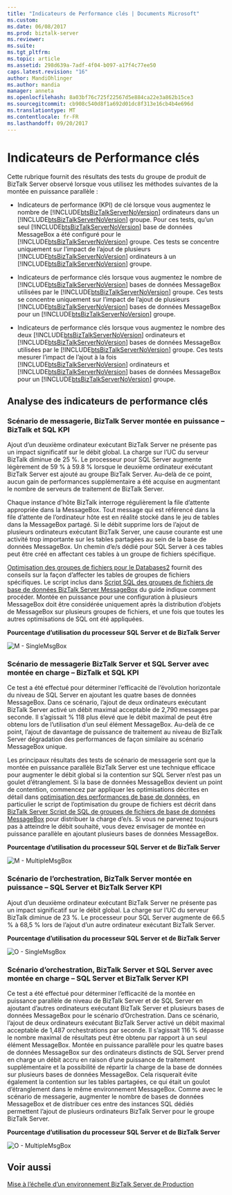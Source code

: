 ```yaml
---
title: "Indicateurs de Performance clés | Documents Microsoft"
ms.custom: 
ms.date: 06/08/2017
ms.prod: biztalk-server
ms.reviewer: 
ms.suite: 
ms.tgt_pltfrm: 
ms.topic: article
ms.assetid: 298d639a-7adf-4f04-b097-a17f4c77ee50
caps.latest.revision: "16"
author: MandiOhlinger
ms.author: mandia
manager: anneta
ms.openlocfilehash: 8a03bf76c725f22567d5e884ca22e3a862b15ce3
ms.sourcegitcommit: cb908c540d8f1a692d01dc8f313e16cb4b4e696d
ms.translationtype: MT
ms.contentlocale: fr-FR
ms.lasthandoff: 09/20/2017
---
```

# <a name="key-performance-indicators"></a>Indicateurs de Performance clés
Cette rubrique fournit des résultats des tests du groupe de produit de BizTalk Server observé lorsque vous utilisez les méthodes suivantes de la montée en puissance parallèle :  
  
-   Indicateurs de performance (KPI) de clé lorsque vous augmentez le nombre de [!INCLUDE[btsBizTalkServerNoVersion](../includes/btsbiztalkservernoversion-md.md)] ordinateurs dans un [!INCLUDE[btsBizTalkServerNoVersion](../includes/btsbiztalkservernoversion-md.md)] groupe. Pour ces tests, qu’un seul [!INCLUDE[btsBizTalkServerNoVersion](../includes/btsbiztalkservernoversion-md.md)] base de données MessageBox a été configuré pour le [!INCLUDE[btsBizTalkServerNoVersion](../includes/btsbiztalkservernoversion-md.md)] groupe. Ces tests se concentre uniquement sur l’impact de l’ajout de plusieurs [!INCLUDE[btsBizTalkServerNoVersion](../includes/btsbiztalkservernoversion-md.md)] ordinateurs à un [!INCLUDE[btsBizTalkServerNoVersion](../includes/btsbiztalkservernoversion-md.md)] groupe.  
  
-   Indicateurs de performance clés lorsque vous augmentez le nombre de [!INCLUDE[btsBizTalkServerNoVersion](../includes/btsbiztalkservernoversion-md.md)] bases de données MessageBox utilisées par le [!INCLUDE[btsBizTalkServerNoVersion](../includes/btsbiztalkservernoversion-md.md)] groupe. Ces tests se concentre uniquement sur l’impact de l’ajout de plusieurs [!INCLUDE[btsBizTalkServerNoVersion](../includes/btsbiztalkservernoversion-md.md)] bases de données MessageBox pour un [!INCLUDE[btsBizTalkServerNoVersion](../includes/btsbiztalkservernoversion-md.md)] groupe.  
  
-   Indicateurs de performance clés lorsque vous augmentez le nombre des deux [!INCLUDE[btsBizTalkServerNoVersion](../includes/btsbiztalkservernoversion-md.md)] ordinateurs et [!INCLUDE[btsBizTalkServerNoVersion](../includes/btsbiztalkservernoversion-md.md)] bases de données MessageBox utilisées par le [!INCLUDE[btsBizTalkServerNoVersion](../includes/btsbiztalkservernoversion-md.md)] groupe. Ces tests mesurer l’impact de l’ajout à la fois [!INCLUDE[btsBizTalkServerNoVersion](../includes/btsbiztalkservernoversion-md.md)] ordinateurs et [!INCLUDE[btsBizTalkServerNoVersion](../includes/btsbiztalkservernoversion-md.md)] bases de données MessageBox pour un [!INCLUDE[btsBizTalkServerNoVersion](../includes/btsbiztalkservernoversion-md.md)] groupe.  
  
## <a name="analysis-of-key-performance-indicators"></a>Analyse des indicateurs de performance clés  
  
### <a name="messaging-scenario-biztalk-server-scale-out--biztalk-and-sql-kpi"></a>Scénario de messagerie, BizTalk Server montée en puissance – BizTalk et SQL KPI  
 Ajout d’un deuxième ordinateur exécutant BizTalk Server ne présente pas un impact significatif sur le débit global.  La charge sur l’UC du serveur BizTalk diminue de 25 %. Le processeur pour SQL Server augmente légèrement de 59 % à 59.8 % lorsque le deuxième ordinateur exécutant BizTalk Server est ajouté au groupe BizTalk Server. Au-delà de ce point, aucun gain de performances supplémentaire a été acquise en augmentant le nombre de serveurs de traitement de BizTalk Server.  
  
 Chaque instance d’hôte BizTalk interroge régulièrement la file d’attente appropriée dans la MessageBox. Tout message qui est référencé dans la file d’attente de l’ordinateur hôte est en réalité stocké dans le jeu de tables dans la MessageBox partagé. Si le débit supprime lors de l’ajout de plusieurs ordinateurs exécutant BizTalk Server, une cause courante est une activité trop importante sur les tables partagées au sein de la base de données MessageBox. Un chemin d’e/s dédié pour SQL Server à ces tables peut être créé en affectant ces tables à un groupe de fichiers spécifique.  
  
 [Optimisation des groupes de fichiers pour le Databases2](../technical-guides/optimizing-filegroups-for-the-databases2.md) fournit des conseils sur la façon d’affecter les tables de groupes de fichiers spécifiques. Le script inclus dans [Script SQL des groupes de fichiers de base de données BizTalk Server MessageBox](../technical-guides/biztalk-server-messagebox-database-filegroups-sql-script.md) du guide indique comment procéder. Montée en puissance pour une configuration à plusieurs MessageBox doit être considérée uniquement après la distribution d’objets de MessageBox sur plusieurs groupes de fichiers, et une fois que toutes les autres optimisations de SQL ont été appliquées.  
  
 **Pourcentage d’utilisation du processeur SQL Server et de BizTalk Server**  
  
 ![M &#45; SingleMsgBox](../technical-guides/media/m-singlemsgbox.gif "SingleMsgBox-M")  
  
### <a name="messaging-scenario-biztalk-server-and-sql-server-scale-out--biztalk-and-sql-kpi"></a>Scénario de messagerie BizTalk Server et SQL Server avec montée en charge – BizTalk et SQL KPI  
 Ce test a été effectué pour déterminer l’efficacité de l’évolution horizontale du niveau de SQL Server en ajoutant les quatre bases de données MessageBox. Dans ce scénario, l’ajout de deux ordinateurs exécutant BizTalk Server activé un débit maximal acceptable de 2,790 messages par seconde. Il s’agissait % 118 plus élevé que le débit maximal de peut être obtenu lors de l’utilisation d’un seul élément MessageBox. Au-delà de ce point, l’ajout de davantage de puissance de traitement au niveau de BizTalk Server dégradation des performances de façon similaire au scénario MessageBox unique.  
  
 Les principaux résultats des tests de scénario de messagerie sont que la montée en puissance parallèle BizTalk Server est une technique efficace pour augmenter le débit global si la contention sur SQL Server n’est pas un goulet d’étranglement. Si la base de données MessageBox devient un point de contention, commencez par appliquer les optimisations décrites en détail dans [optimisation des performances de base de données](../technical-guides/optimizing-database-performance.md), en particulier le script de l’optimisation du groupe de fichiers est décrit dans [BizTalk Server Script de SQL de groupes de fichiers de base de données MessageBox](../technical-guides/biztalk-server-messagebox-database-filegroups-sql-script.md) pour distribuer la charge d’e/s. Si vous ne parvenez toujours pas à atteindre le débit souhaité, vous devez envisager de montée en puissance parallèle en ajoutant plusieurs bases de données MessageBox.  
  
 **Pourcentage d’utilisation du processeur SQL Server et de BizTalk Server**  
  
 ![M &#45; MultipleMsgBox](../technical-guides/media/m-multiplemsgbox.gif "MultipleMsgBox-M")  
  
### <a name="orchestration-scenario-biztalk-server-scale-out--sql-server-and-biztalk-server-kpi"></a>Scénario de l’orchestration, BizTalk Server montée en puissance – SQL Server et BizTalk Server KPI  
 Ajout d’un deuxième ordinateur exécutant BizTalk Server ne présente pas un impact significatif sur le débit global. La charge sur l’UC du serveur BizTalk diminue de 23 %. Le processeur pour SQL Server augmente de 66.5 % à 68,5 % lors de l’ajout d’un autre ordinateur exécutant BizTalk Server.  
  
 **Pourcentage d’utilisation du processeur SQL Server et de BizTalk Server**  
  
 ![O &#45; SingleMsgBox](../technical-guides/media/o-singlemsgbox.gif "SingleMsgBox-O")  
  
### <a name="orchestration-scenario-biztalk-server-and-sql-server-scale-out--sql-server-and-biztalk-server-kpi"></a>Scénario d’orchestration, BizTalk Server et SQL Server avec montée en charge – SQL Server et BizTalk Server KPI  
 Ce test a été effectué pour déterminer l’efficacité de la montée en puissance parallèle de niveau de BizTalk Server et de SQL Server en ajoutant d’autres ordinateurs exécutant BizTalk Server et plusieurs bases de données MessageBox pour le scénario d’Orchestration. Dans ce scénario, l’ajout de deux ordinateurs exécutant BizTalk Server activé un débit maximal acceptable de 1,487 orchestrations par seconde. Il s’agissait 116 % dépasse le nombre maximal de résultats peut être obtenu par rapport à un seul élément MessageBox. Montée en puissance parallèle pour les quatre bases de données MessageBox sur des ordinateurs distincts de SQL Server prend en charge un débit accru en raison d’une puissance de traitement supplémentaire et la possibilité de répartir la charge de la base de données sur plusieurs bases de données MessageBox. Cela risquerait évite également la contention sur les tables partagées, ce qui était un goulot d’étranglement dans le même environnement MessageBox. Comme avec le scénario de messagerie, augmenter le nombre de bases de données MessageBox et de distribuer ces entre des instances SQL dédiés permettent l’ajout de plusieurs ordinateurs BizTalk Server pour le groupe BizTalk Server.  
  
 **Pourcentage d’utilisation du processeur SQL Server et de BizTalk Server**  
  
 ![O &#45; MultipleMsgBox](../technical-guides/media/o-multiplemsgbox.gif "MultipleMsgBox-O")  
  
## <a name="see-also"></a>Voir aussi  
 [Mise à l’échelle d’un environnement BizTalk Server de Production](../technical-guides/scaling-a-production-biztalk-server-environment.md)